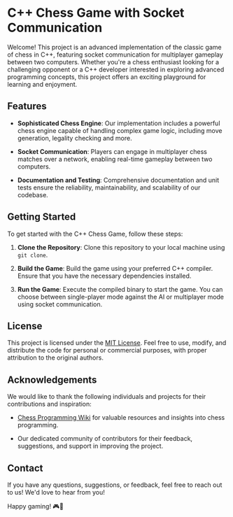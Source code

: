 # C++ Chess Game with Socket Communication

Welcome! This project is an advanced implementation of the classic game of chess in C++, featuring socket communication for multiplayer gameplay between two computers. Whether you're a chess enthusiast looking for a challenging opponent or a C++ developer interested in exploring advanced programming concepts, this project offers an exciting playground for learning and enjoyment.

## Features

- **Sophisticated Chess Engine**: Our implementation includes a powerful chess engine capable of handling complex game logic, including move generation, legality checking and more.
  
- **Socket Communication**: Players can engage in multiplayer chess matches over a network, enabling real-time gameplay between two computers.

- **Documentation and Testing**: Comprehensive documentation and unit tests ensure the reliability, maintainability, and scalability of our codebase.

## Getting Started

To get started with the C++ Chess Game, follow these steps:

1. **Clone the Repository**: Clone this repository to your local machine using `git clone`.

2. **Build the Game**: Build the game using your preferred C++ compiler. Ensure that you have the necessary dependencies installed.

3. **Run the Game**: Execute the compiled binary to start the game. You can choose between single-player mode against the AI or multiplayer mode using socket communication.

## License

This project is licensed under the [MIT License](LICENSE). Feel free to use, modify, and distribute the code for personal or commercial purposes, with proper attribution to the original authors.

## Acknowledgements

We would like to thank the following individuals and projects for their contributions and inspiration:

- [Chess Programming Wiki](https://www.chessprogramming.org/Main_Page) for valuable resources and insights into chess programming.
  
- Our dedicated community of contributors for their feedback, suggestions, and support in improving the project.

## Contact

If you have any questions, suggestions, or feedback, feel free to reach out to us! We'd love to hear from you!

Happy gaming! 🎮👑
